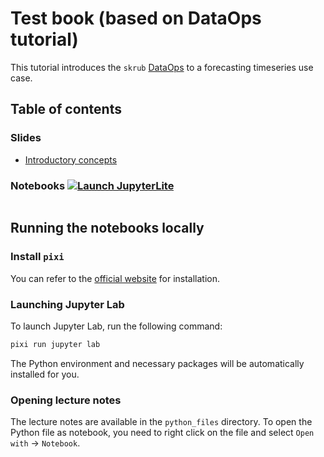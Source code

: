 # Test book (based on DataOps tutorial)

This tutorial introduces the `skrub`
[DataOps](https://skrub-data.org/stable/userguide_data_ops.html) to a forecasting
timeseries use case.

## Table of contents

### Slides

- [Introductory concepts](https://skrub-data.org/EuroSciPy2025/slides/index.html)

### Notebooks [![Launch JupyterLite](/images/jupyterlite_badge.svg 'Our JupyterLite website')](https://divakaivan.org/EuroSciPy2025/jupyterlite/lab)

```{tableofcontents}
```

## Running the notebooks locally

### Install `pixi`

You can refer to the [official website](https://pixi.sh/latest/#installation) for
installation.

### Launching Jupyter Lab

To launch Jupyter Lab, run the following command:

```bash
pixi run jupyter lab
```

The Python environment and necessary packages will be automatically installed for you.

### Opening lecture notes

The lecture notes are available in the `python_files` directory. To open the Python
file as notebook, you need to right click on the file and select
`Open with` -> `Notebook`.

